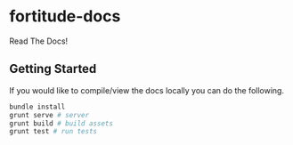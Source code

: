 # fortitude-docs
Read The Docs!


## Getting Started

If you would like to compile/view the docs locally you can do the following.

``` bash
bundle install
grunt serve # server
grunt build # build assets
grunt test # run tests
```

